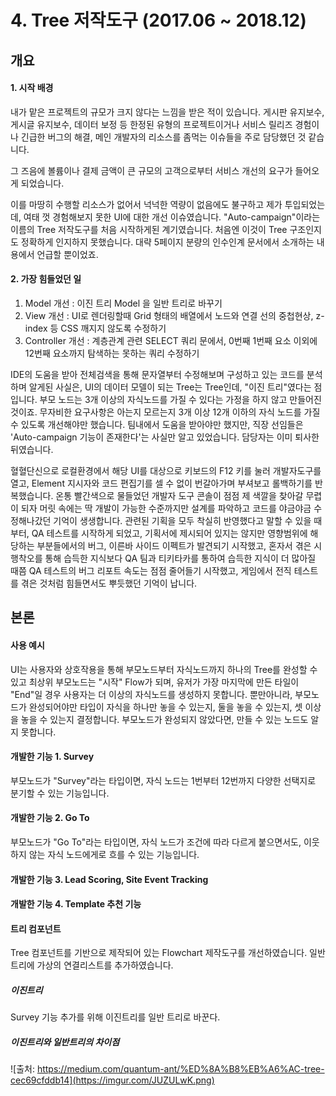 # 4. Tree 저작도구 (2017.06 ~ 2018.12)


## 개요
#### 1. 시작 배경
내가 맡은 프로젝트의 규모가 크지 않다는 느낌을 받은 적이 있습니다.
게시판 유지보수, 게시글 유지보수, 데이터 보정 등 한정된 유형의 프로젝트이거나 
서비스 릴리즈 경험이나 긴급한 버그의 해결, 메인 개발자의 리소스를 좀먹는 이슈들을 주로 담당했던 것 같습니다.

그 즈음에 볼륨이나 결제 금액이 큰 규모의 고객으로부터 서비스 개선의 요구가 들어오게 되었습니다.

이를 마땅히 수행할 리소스가 없어서 넉넉한 역량이 없음에도 불구하고 제가 투입되었는데,
여태 껏 경험해보지 못한 UI에 대한 개선 이슈였습니다.
"Auto-campaign"이라는 이름의 Tree 저작도구를 처음 시작하게된 계기였습니다.
처음엔 이것이 Tree 구조인지도 정확하게 인지하지 못했습니다. 대략 5페이지 분량의 인수인계 문서에서 소개하는 내용에서 언급할 뿐이었죠.


#### 2. 가장 힘들었던 일

1. Model 개선 : 이진 트리 Model 을 일반 트리로 바꾸기
2. View 개선 : UI로 렌더링할때 Grid 형태의 배열에서 노드와 연결 선의 중첩현상, z-index 등 CSS 깨지지 않도록 수정하기
3. Controller 개선 : 계층관계 관련 SELECT 쿼리 문에서, 0번째 1번째 요소 이외에 12번째 요소까지 탐색하는 못하는 쿼리 수정하기  

IDE의 도움을 받아 전체검색을 통해 문자열부터 수정해보며 구성하고 있는 코드를 분석하며 알게된 사실은, 
UI의 데이터 모델이 되는 Tree는 Tree인데, "이진 트리"였다는 점입니다.
부모 노드는 3개 이상의 자식노드를 가질 수 있다는 가정을 하지 않고 만들어진 것이죠.
무자비한 요구사항은 아는지 모르는지 3개 이상 12개 이하의 자식 노드를 가질 수 있도록 개선해야만 했습니다.
팀내에서 도움을 받아야만 했지만, 직장 선임들은 'Auto-campaign 기능이 존재한다'는 사실만 알고 있었습니다.
담당자는 이미 퇴사한 뒤였습니다.

혈혈단신으로 로컬환경에서 해당 UI를 대상으로 키보드의 F12 키를 눌러 개발자도구를 열고, Element 지시자와 코드 편집기를 셀 수 없이 번갈아가며
부셔보고 롤백하기를 반복했습니다. 온통 빨간색으로 물들었던 개발자 도구 콘솔이 점점 제 색깔을 찾아갈 무렵이 되자
머릿 속에는 딱 개발이 가능한 수준까지만 설계를 파악하고 코드를 야금야금 수정해나갔던 기억이 생생합니다.
관련된 기획을 모두 착실히 반영했다고 말할 수 있을 때 부터, QA 테스트를 시작하게 되었고,
기획서에 제시되어 있지는 않지만 영향범위에 해당하는 부분들에서의 버그, 이른바 사이드 이펙트가 발견되기 시작했고,
혼자서 겪은 시행착오를 통해 습득한 지식보다 QA 팀과 티키타카를 통하여 습득한 지식이 더 많아질 때쯤 
QA 테스트의 버그 리포트 속도는 점점 줄어들기 시작했고, 게임에서 전직 테스트를 겪은 것처럼 힘들면서도 뿌듯했던 기억이 납니다.

## 본론

#### 사용 예시

UI는 사용자와 상호작용을 통해 부모노드부터 자식노드까지 하나의 Tree를 완성할 수 있고
최상위 부모노드는 "시작" Flow가 되며, 유저가 가장 마지막에 만든 타일이 "End"일 경우 사용자는 더 이상의 자식노드를 생성하지 못합니다.
뿐만아니라, 부모노드가 완성되어야만 타입이 자식을 하나만 놓을 수 있는지, 둘을 놓을 수 있는지, 셋 이상을 놓을 수 있는지 결정합니다.
부모노드가 완성되지 않았다면, 만들 수 있는 노드도 알지 못합니다.

#### 개발한 기능 1. Survey

부모노드가 "Survey"라는 타입이면, 자식 노드는 1번부터 12번까지 다양한 선택지로 분기할 수 있는 기능입니다.

#### 개발한 기능 2. Go To

부모노드가 "Go To"라는 타입이면, 자식 노드가 조건에 따라 다르게 붙으면서도, 이웃하지 않는 자식 노드에게로 흐를 수 있는 기능입니다.

#### 개발한 기능 3. Lead Scoring, Site Event Tracking

#### 개발한 기능 4. Template 추천 기능


#### 트리 컴포넌트
Tree 컴포넌트를 기반으로 제작되어 있는 Flowchart 제작도구를 개선하였습니다.
 일반 트리에 가상의 연결리스트를 추가하였습니다.

##### 이진트리

Survey 기능 추가를 위해 이진트리를 일반 트리로 바꾼다.

##### 이진트리와 일반트리의 차이점

![출처: https://medium.com/quantum-ant/%ED%8A%B8%EB%A6%AC-tree-cec69cfddb14](https://imgur.com/JUZULwK.png)

